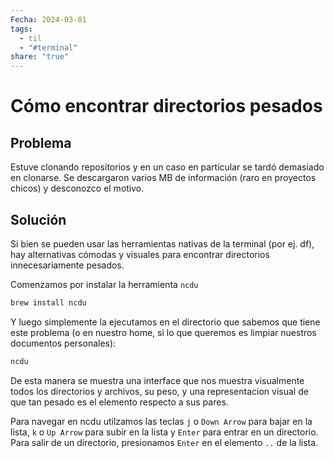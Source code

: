 ```yaml
---
Fecha: 2024-03-01
tags:
  - til
  - "#terminal"
share: "true"
---
```

# Cómo encontrar directorios pesados

## Problema

Estuve clonando repositorios y en un caso en particular se tardó demasiado en clonarse. Se descargaron varios MB de información (raro en proyectos chicos) y desconozco el motivo.

## Solución

Si bien se pueden usar las herramientas nativas de la terminal (por ej. df), hay alternativas cómodas y visuales para encontrar directorios innecesariamente pesados.

Comenzamos por instalar la herramienta `ncdu`

```bash
brew install ncdu
```

Y luego simplemente la ejecutamos en el directorio que sabemos que tiene este problema (o en nuestro home, si lo que queremos es limpiar nuestros documentos personales):

```bash
ncdu
```

De esta manera se muestra una interface que nos muestra visualmente todos los directorios y archivos, su peso, y una representacion visual de que tan pesado es el elemento respecto a sus pares.

Para navegar en ncdu utilzamos las teclas `j` o `Down Arrow` para bajar en la lista, `k` o `Up Arrow` para subir en la lista y `Enter` para entrar en un directorio. Para salir de un directorio, presionamos `Enter` en el elemento `..` de la lista.